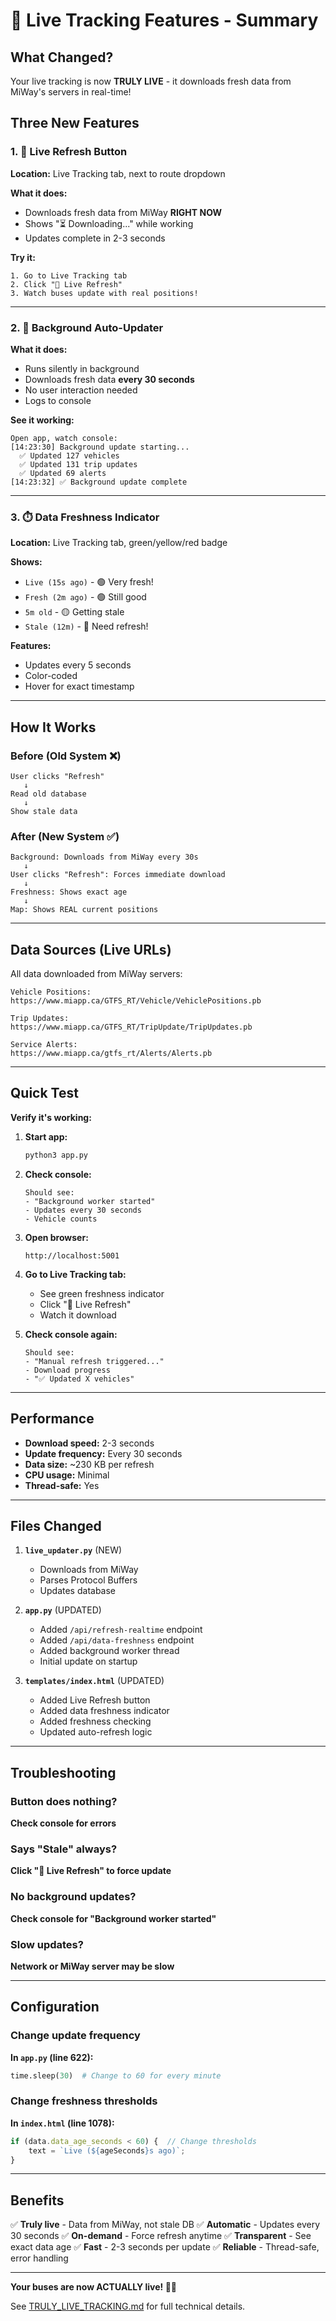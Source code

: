 # 🔴 Live Tracking Features - Summary

## What Changed?

Your live tracking is now **TRULY LIVE** - it downloads fresh data from MiWay's servers in real-time!

## Three New Features

### 1. 🔴 Live Refresh Button

**Location:** Live Tracking tab, next to route dropdown

**What it does:**
- Downloads fresh data from MiWay **RIGHT NOW**
- Shows "⏳ Downloading..." while working
- Updates complete in 2-3 seconds

**Try it:**
```
1. Go to Live Tracking tab
2. Click "🔴 Live Refresh"
3. Watch buses update with real positions!
```

---

### 2. 🔄 Background Auto-Updater

**What it does:**
- Runs silently in background
- Downloads fresh data **every 30 seconds**
- No user interaction needed
- Logs to console

**See it working:**
```
Open app, watch console:
[14:23:30] Background update starting...
  ✅ Updated 127 vehicles
  ✅ Updated 131 trip updates
  ✅ Updated 69 alerts
[14:23:32] ✅ Background update complete
```

---

### 3. ⏱️ Data Freshness Indicator

**Location:** Live Tracking tab, green/yellow/red badge

**Shows:**
- `Live (15s ago)` - 🟢 Very fresh!
- `Fresh (2m ago)` - 🟢 Still good
- `5m old` - 🟡 Getting stale
- `Stale (12m)` - 🔴 Need refresh!

**Features:**
- Updates every 5 seconds
- Color-coded
- Hover for exact timestamp

---

## How It Works

### Before (Old System ❌)
```
User clicks "Refresh"
   ↓
Read old database
   ↓
Show stale data
```

### After (New System ✅)
```
Background: Downloads from MiWay every 30s
   ↓
User clicks "Refresh": Forces immediate download
   ↓
Freshness: Shows exact age
   ↓
Map: Shows REAL current positions
```

---

## Data Sources (Live URLs)

All data downloaded from MiWay servers:

```
Vehicle Positions:
https://www.miapp.ca/GTFS_RT/Vehicle/VehiclePositions.pb

Trip Updates:
https://www.miapp.ca/GTFS_RT/TripUpdate/TripUpdates.pb

Service Alerts:
https://www.miapp.ca/gtfs_rt/Alerts/Alerts.pb
```

---

## Quick Test

**Verify it's working:**

1. **Start app:**
   ```bash
   python3 app.py
   ```

2. **Check console:**
   ```
   Should see:
   - "Background worker started"
   - Updates every 30 seconds
   - Vehicle counts
   ```

3. **Open browser:**
   ```
   http://localhost:5001
   ```

4. **Go to Live Tracking tab:**
   - See green freshness indicator
   - Click "🔴 Live Refresh"
   - Watch it download

5. **Check console again:**
   ```
   Should see:
   - "Manual refresh triggered..."
   - Download progress
   - "✅ Updated X vehicles"
   ```

---

## Performance

- **Download speed:** 2-3 seconds
- **Update frequency:** Every 30 seconds
- **Data size:** ~230 KB per refresh
- **CPU usage:** Minimal
- **Thread-safe:** Yes

---

## Files Changed

1. **`live_updater.py`** (NEW)
   - Downloads from MiWay
   - Parses Protocol Buffers
   - Updates database

2. **`app.py`** (UPDATED)
   - Added `/api/refresh-realtime` endpoint
   - Added `/api/data-freshness` endpoint
   - Added background worker thread
   - Initial update on startup

3. **`templates/index.html`** (UPDATED)
   - Added Live Refresh button
   - Added data freshness indicator
   - Added freshness checking
   - Updated auto-refresh logic

---

## Troubleshooting

### Button does nothing?
**Check console for errors**

### Says "Stale" always?
**Click "🔴 Live Refresh" to force update**

### No background updates?
**Check console for "Background worker started"**

### Slow updates?
**Network or MiWay server may be slow**

---

## Configuration

### Change update frequency

**In `app.py` (line 622):**
```python
time.sleep(30)  # Change to 60 for every minute
```

### Change freshness thresholds

**In `index.html` (line 1078):**
```javascript
if (data.data_age_seconds < 60) {  // Change thresholds
    text = `Live (${ageSeconds}s ago)`;
}
```

---

## Benefits

✅ **Truly live** - Data from MiWay, not stale DB
✅ **Automatic** - Updates every 30 seconds
✅ **On-demand** - Force refresh anytime
✅ **Transparent** - See exact data age
✅ **Fast** - 2-3 seconds per update
✅ **Reliable** - Thread-safe, error handling

---

**Your buses are now ACTUALLY live! 🚌🔴**

See [TRULY_LIVE_TRACKING.md](TRULY_LIVE_TRACKING.md) for full technical details.

